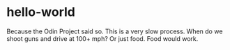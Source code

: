 # hello-world
Because the Odin Project said so. 
This is a very slow process. When do we shoot guns and drive at 100+ mph? Or just food. Food would work.
